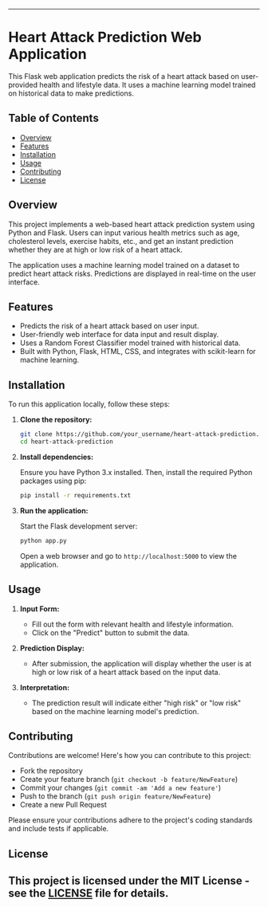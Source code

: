 -------------------------------------------------------------------------------------------------------------------------------------------------------------------------------------------------
# Heart Attack Prediction Web Application

This Flask web application predicts the risk of a heart attack based on user-provided health and lifestyle data. It uses a machine learning model trained on historical data to make predictions.

## Table of Contents

- [Overview](#overview)
- [Features](#features)
- [Installation](#installation)
- [Usage](#usage)
- [Contributing](#contributing)
- [License](#license)

## Overview

This project implements a web-based heart attack prediction system using Python and Flask. Users can input various health metrics such as age, cholesterol levels, exercise habits, etc., and get an instant prediction whether they are at high or low risk of a heart attack.

The application uses a machine learning model trained on a dataset to predict heart attack risks. Predictions are displayed in real-time on the user interface.

## Features

- Predicts the risk of a heart attack based on user input.
- User-friendly web interface for data input and result display.
- Uses a Random Forest Classifier model trained with historical data.
- Built with Python, Flask, HTML, CSS, and integrates with scikit-learn for machine learning.

## Installation

To run this application locally, follow these steps:

1. **Clone the repository:**

   ```bash
   git clone https://github.com/your_username/heart-attack-prediction.git
   cd heart-attack-prediction
   ```

2. **Install dependencies:**

   Ensure you have Python 3.x installed. Then, install the required Python packages using pip:

   ```bash
   pip install -r requirements.txt
   ```

3. **Run the application:**

   Start the Flask development server:

   ```bash
   python app.py
   ```

   Open a web browser and go to `http://localhost:5000` to view the application.

## Usage

1. **Input Form:**

   - Fill out the form with relevant health and lifestyle information.
   - Click on the "Predict" button to submit the data.

2. **Prediction Display:**

   - After submission, the application will display whether the user is at high or low risk of a heart attack based on the input data.

3. **Interpretation:**

   - The prediction result will indicate either "high risk" or "low risk" based on the machine learning model's prediction.

## Contributing

Contributions are welcome! Here's how you can contribute to this project:

- Fork the repository
- Create your feature branch (`git checkout -b feature/NewFeature`)
- Commit your changes (`git commit -am 'Add a new feature'`)
- Push to the branch (`git push origin feature/NewFeature`)
- Create a new Pull Request

Please ensure your contributions adhere to the project's coding standards and include tests if applicable.

## License

This project is licensed under the MIT License - see the [LICENSE](LICENSE) file for details.
------------------------------------------------------------------------------------------------------------------------------------------------------------
